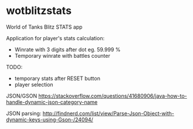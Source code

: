 # wotblitzstats
World of Tanks Blitz STATS app

Application for player's stats calculation:
- Winrate with 3 digits after dot eg. 59.999 %
- Temporary winrate with battles counter

TODO:
- temporary stats after RESET button
- player selection


JSON/GSON
https://stackoverflow.com/questions/41680906/java-how-to-handle-dynamic-json-category-name

JSON parsing: http://findnerd.com/list/view/Parse-Json-Object-with-dynamic-keys-using-Gson-/24094/
